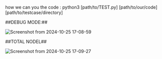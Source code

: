 how we can you the code :
python3 [path/to/TEST.py] [path/to/our/code] [path/to/testcase/directory]

##DEBUG MODE:##

![Screenshot from 2024-10-25 17-08-59](https://github.com/user-attachments/assets/829c89c9-2cb0-488d-8bd2-e10850367a45)









##TOTAL NODEL##

![Screenshot from 2024-10-25 17-09-27](https://github.com/user-attachments/assets/63285fde-8cf8-4a54-8cd1-c8a1c731308d)
